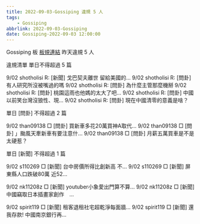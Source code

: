 ```yaml
---
title: 2022-09-03-Gossiping 違規 5 人
tags:
    - Gossiping
abbrlink: 2022-09-03-Gossiping
date: Gossiping-2022-09-03 12:00:00
---
```

Gossiping 板 [板規連結](https://www.ptt.cc/bbs/Gossiping/M.1637425085.A.07D.html)
昨天違規 5 人
<!-- more -->

違規清單
單日不得超過 5 篇

9/02 shotholisi R: [新聞] 戈巴契夫離世 留給美國的…
9/02 shotholisi R: [問卦] 有人研究所沒被嘴過的嗎
9/02 shotholisi R: [問卦] 為什麼主管那麼機掰
9/02 shotholisi R: [問卦] 桃園這雨也他媽的太大了吧…
9/02 shotholisi R: [問卦] 中國以前笑台灣沒狼性、現…
9/02 shotholisi R: [問卦] 現在中國清零的意義是啥？

單日 [問卦] 不得超過 2 篇

9/02 than09138 □ [問卦] 買新車多花20萬買神A取代…
9/02 than09138 □ [問卦] 」颱風天牽新車有要注意什…
9/02 than09138 □ [問卦] 月薪五萬買車是不是太硬惹？

單日 [新聞] 不得超過 1 篇

9/02 s110269 □ [新聞] 台中房價所得比創新高 不…
9/02 s110269 □ [新聞] 屏東縣人口跌破80萬 近52…

9/02 nk11208z □ [新聞] youtuber小象愛出門算不算…
9/02 nk11208z □ [新聞] 中國竊取日本插畫家創作　…

9/02 spirit119 □ [新聞] 租客退租社宅超乾淨每面牆…
9/02 spirit119 □ [新聞] 還我存款! 中國南京銀行再…